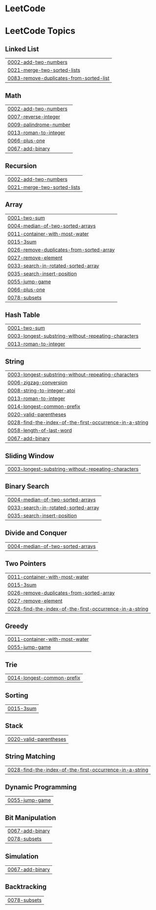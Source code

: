 # LeetCode
<!---LeetCode Topics Start-->
# LeetCode Topics
## Linked List
|  |
| ------- |
| [0002-add-two-numbers](https://github.com/udayguduguntla/LeetCode/tree/master/0002-add-two-numbers) |
| [0021-merge-two-sorted-lists](https://github.com/udayguduguntla/LeetCode/tree/master/0021-merge-two-sorted-lists) |
| [0083-remove-duplicates-from-sorted-list](https://github.com/udayguduguntla/LeetCode/tree/master/0083-remove-duplicates-from-sorted-list) |
## Math
|  |
| ------- |
| [0002-add-two-numbers](https://github.com/udayguduguntla/LeetCode/tree/master/0002-add-two-numbers) |
| [0007-reverse-integer](https://github.com/udayguduguntla/LeetCode/tree/master/0007-reverse-integer) |
| [0009-palindrome-number](https://github.com/udayguduguntla/LeetCode/tree/master/0009-palindrome-number) |
| [0013-roman-to-integer](https://github.com/udayguduguntla/LeetCode/tree/master/0013-roman-to-integer) |
| [0066-plus-one](https://github.com/udayguduguntla/LeetCode/tree/master/0066-plus-one) |
| [0067-add-binary](https://github.com/udayguduguntla/LeetCode/tree/master/0067-add-binary) |
## Recursion
|  |
| ------- |
| [0002-add-two-numbers](https://github.com/udayguduguntla/LeetCode/tree/master/0002-add-two-numbers) |
| [0021-merge-two-sorted-lists](https://github.com/udayguduguntla/LeetCode/tree/master/0021-merge-two-sorted-lists) |
## Array
|  |
| ------- |
| [0001-two-sum](https://github.com/udayguduguntla/LeetCode/tree/master/0001-two-sum) |
| [0004-median-of-two-sorted-arrays](https://github.com/udayguduguntla/LeetCode/tree/master/0004-median-of-two-sorted-arrays) |
| [0011-container-with-most-water](https://github.com/udayguduguntla/LeetCode/tree/master/0011-container-with-most-water) |
| [0015-3sum](https://github.com/udayguduguntla/LeetCode/tree/master/0015-3sum) |
| [0026-remove-duplicates-from-sorted-array](https://github.com/udayguduguntla/LeetCode/tree/master/0026-remove-duplicates-from-sorted-array) |
| [0027-remove-element](https://github.com/udayguduguntla/LeetCode/tree/master/0027-remove-element) |
| [0033-search-in-rotated-sorted-array](https://github.com/udayguduguntla/LeetCode/tree/master/0033-search-in-rotated-sorted-array) |
| [0035-search-insert-position](https://github.com/udayguduguntla/LeetCode/tree/master/0035-search-insert-position) |
| [0055-jump-game](https://github.com/udayguduguntla/LeetCode/tree/master/0055-jump-game) |
| [0066-plus-one](https://github.com/udayguduguntla/LeetCode/tree/master/0066-plus-one) |
| [0078-subsets](https://github.com/udayguduguntla/LeetCode/tree/master/0078-subsets) |
## Hash Table
|  |
| ------- |
| [0001-two-sum](https://github.com/udayguduguntla/LeetCode/tree/master/0001-two-sum) |
| [0003-longest-substring-without-repeating-characters](https://github.com/udayguduguntla/LeetCode/tree/master/0003-longest-substring-without-repeating-characters) |
| [0013-roman-to-integer](https://github.com/udayguduguntla/LeetCode/tree/master/0013-roman-to-integer) |
## String
|  |
| ------- |
| [0003-longest-substring-without-repeating-characters](https://github.com/udayguduguntla/LeetCode/tree/master/0003-longest-substring-without-repeating-characters) |
| [0006-zigzag-conversion](https://github.com/udayguduguntla/LeetCode/tree/master/0006-zigzag-conversion) |
| [0008-string-to-integer-atoi](https://github.com/udayguduguntla/LeetCode/tree/master/0008-string-to-integer-atoi) |
| [0013-roman-to-integer](https://github.com/udayguduguntla/LeetCode/tree/master/0013-roman-to-integer) |
| [0014-longest-common-prefix](https://github.com/udayguduguntla/LeetCode/tree/master/0014-longest-common-prefix) |
| [0020-valid-parentheses](https://github.com/udayguduguntla/LeetCode/tree/master/0020-valid-parentheses) |
| [0028-find-the-index-of-the-first-occurrence-in-a-string](https://github.com/udayguduguntla/LeetCode/tree/master/0028-find-the-index-of-the-first-occurrence-in-a-string) |
| [0058-length-of-last-word](https://github.com/udayguduguntla/LeetCode/tree/master/0058-length-of-last-word) |
| [0067-add-binary](https://github.com/udayguduguntla/LeetCode/tree/master/0067-add-binary) |
## Sliding Window
|  |
| ------- |
| [0003-longest-substring-without-repeating-characters](https://github.com/udayguduguntla/LeetCode/tree/master/0003-longest-substring-without-repeating-characters) |
## Binary Search
|  |
| ------- |
| [0004-median-of-two-sorted-arrays](https://github.com/udayguduguntla/LeetCode/tree/master/0004-median-of-two-sorted-arrays) |
| [0033-search-in-rotated-sorted-array](https://github.com/udayguduguntla/LeetCode/tree/master/0033-search-in-rotated-sorted-array) |
| [0035-search-insert-position](https://github.com/udayguduguntla/LeetCode/tree/master/0035-search-insert-position) |
## Divide and Conquer
|  |
| ------- |
| [0004-median-of-two-sorted-arrays](https://github.com/udayguduguntla/LeetCode/tree/master/0004-median-of-two-sorted-arrays) |
## Two Pointers
|  |
| ------- |
| [0011-container-with-most-water](https://github.com/udayguduguntla/LeetCode/tree/master/0011-container-with-most-water) |
| [0015-3sum](https://github.com/udayguduguntla/LeetCode/tree/master/0015-3sum) |
| [0026-remove-duplicates-from-sorted-array](https://github.com/udayguduguntla/LeetCode/tree/master/0026-remove-duplicates-from-sorted-array) |
| [0027-remove-element](https://github.com/udayguduguntla/LeetCode/tree/master/0027-remove-element) |
| [0028-find-the-index-of-the-first-occurrence-in-a-string](https://github.com/udayguduguntla/LeetCode/tree/master/0028-find-the-index-of-the-first-occurrence-in-a-string) |
## Greedy
|  |
| ------- |
| [0011-container-with-most-water](https://github.com/udayguduguntla/LeetCode/tree/master/0011-container-with-most-water) |
| [0055-jump-game](https://github.com/udayguduguntla/LeetCode/tree/master/0055-jump-game) |
## Trie
|  |
| ------- |
| [0014-longest-common-prefix](https://github.com/udayguduguntla/LeetCode/tree/master/0014-longest-common-prefix) |
## Sorting
|  |
| ------- |
| [0015-3sum](https://github.com/udayguduguntla/LeetCode/tree/master/0015-3sum) |
## Stack
|  |
| ------- |
| [0020-valid-parentheses](https://github.com/udayguduguntla/LeetCode/tree/master/0020-valid-parentheses) |
## String Matching
|  |
| ------- |
| [0028-find-the-index-of-the-first-occurrence-in-a-string](https://github.com/udayguduguntla/LeetCode/tree/master/0028-find-the-index-of-the-first-occurrence-in-a-string) |
## Dynamic Programming
|  |
| ------- |
| [0055-jump-game](https://github.com/udayguduguntla/LeetCode/tree/master/0055-jump-game) |
## Bit Manipulation
|  |
| ------- |
| [0067-add-binary](https://github.com/udayguduguntla/LeetCode/tree/master/0067-add-binary) |
| [0078-subsets](https://github.com/udayguduguntla/LeetCode/tree/master/0078-subsets) |
## Simulation
|  |
| ------- |
| [0067-add-binary](https://github.com/udayguduguntla/LeetCode/tree/master/0067-add-binary) |
## Backtracking
|  |
| ------- |
| [0078-subsets](https://github.com/udayguduguntla/LeetCode/tree/master/0078-subsets) |
<!---LeetCode Topics End-->